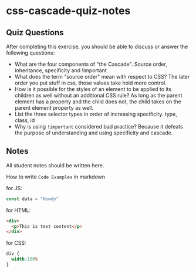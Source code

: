 # css-cascade-quiz-notes

## Quiz Questions

After completing this exercise, you should be able to discuss or answer the following questions:

- What are the four components of "the Cascade".
Source order, inheritance, specificity and !important
- What does the term "source order" mean with respect to CSS?
The later order you put stuff in css, those values take hold more control.
- How is it possible for the styles of an element to be applied to its children as well without an additional CSS rule?
As long as the parent element has a property and the child does not, the child takes on the parent element property as well.
- List the three selector types in order of increasing specificity.
type, class, id
- Why is using `!important` considered bad practice?
Because it defeats the purpose of understanding and using specificity and cascade.

## Notes

All student notes should be written here.


How to write `Code Examples` in markdown

for JS:
```javascript
const data = "Howdy"
```

for HTML:
```html
<div>
  <p>This is text content</p>
</div>
```

for CSS:
```css
div {
  width:100%
}
```
